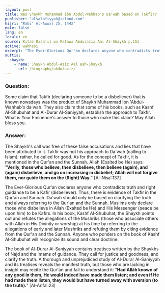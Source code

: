 ```yaml
---
layout: post
title: Was Shaykh Muhammad ibn Abdul-Wahhab's Da'wah based on Takfir?
publisher: "alsalafiyyah@icloud.com"
hijri: "Rabi' Al-Awwal 25, 1442"
note: false
lang: en
locale: en
source: Kitab Rasa'il wa Fatawa Abdulaziz Aal Al-Shaykh p.151
active: wahhabi
excerpt: "The Ever-Glorious Qur'an declares anyone who contradicts truth and right guidance to be a disbeliever. Thus, there is evidence of Takfir in the Qur'an and Sunnah. Da'wah should only be based on clarifying the truth and always referring to the Qur'an and the Sunnah."
muftis:
  shaykh: 
    - name: Shaykh Abdul-Aziz Aal ash-Shaykh
      url: /biography/abdulaziz/
---
```


### Question:
Some claim that Takfir (declaring someone to be a disbeliever) that is known nowadays was the product of Shaykh Muhammad ibn 'Abdul-Wahhab's da'wah. They also claim that some of his books, such as Kashf Al-Shubuhat and Al-Durar Al-Saniyyah, establish the approach to Takfir. What is Your Eminence's answer to those who make this claim? May Allah bless you.

### Answer:
The Shaykh's call was free of these false accusations and lies that have been attributed to it. Takfir was not his approach to Da'wah (calling to Islam); rather, he called for good. As for the concept of Takfir, it is mentioned in the Qur'an and the Sunnah. Allah (Exalted be He) says: "**Verily, those who believe, then disbelieve, then believe (again), and (again) disbelieve, and go on increasing in disbelief; Allâh will not forgive them, nor guide them on the (Right) Way.**" [Al-Nisa’:137]

The Ever-Glorious Qur'an declares anyone who contradicts truth and right guidance to be a Kafir (disbeliever). Thus, there is evidence of Takfir in the Qur'an and Sunnah. Da'wah should only be based on clarifying the truth and always referring to the Qur'an and the Sunnah. Muslims only declare those who disbelieve in Allah (Exalted be He) and His Messenger (peace be upon him) to be Kafirs. In his book, Kashf Al-Shubuhat, the Shaykh points out and refutes the allegations of the Mushriks (those who associate others with Allah in His Divinity or worship) at his time by referring to the allegations of early and later Mushriks and refuting them by citing evidence from the Qur'an and the Sunnah. Anyone who ponders on the book of Kashf Al-Shubuhat will recognize its sound and clear doctrine. 

The book of Al-Durar Al-Saniyyah contains treatises written by the Shaykhs of Najd and the Imams of guidance. They call for justice and goodness, and clarify the truth. A thorough and unprejudiced study of Al-Durar Al-Saniyyah and its treatises reveals the manifest truth, but those who are lacking in insight may recite the Qur'an and fail to understand it: "**Had Allâh known of any good in them, He would indeed have made them listen; and even if He had made them listen, they would but have turned away with aversion (to the truth).**" [Al-Anfal:23]
